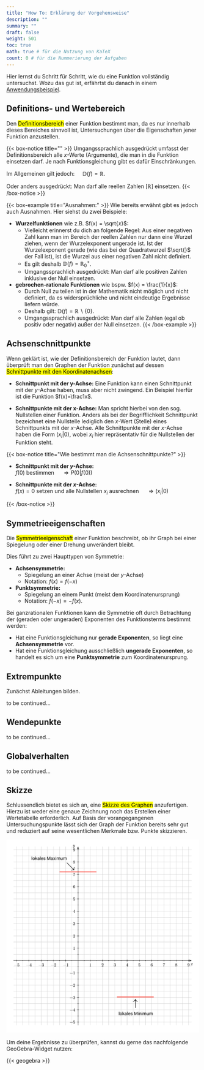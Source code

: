```yaml
---
title: "How To: Erklärung der Vorgehensweise"
description: ""
summary: ""
draft: false
weight: 501
toc: true
math: true # für die Nutzung von KaTeX
count: 0 # für die Nummerierung der Aufgaben
---
```


Hier lernst du Schritt für Schritt, wie du eine Funktion vollständig untersuchst.
Wozu das gut ist, erfährtst du danach in einem [Anwendungsbeispiel](/hbf1/4-funktionsuntersuchung/anwendungsbeispiel/).

## Definitions- und Wertebereich

Den <mark>Definitionsbereich</mark> einer Funktion bestimmt man, da es nur innerhalb dieses Bereiches sinnvoll ist, Untersuchungen über die Eigenschaften jener Funktion anzustellen.

{{< box-notice title="" >}}
Umgangssprachlich ausgedrückt umfasst der Definitionsbereich alle $x$-Werte (Argumente), die man in die Funktion einsetzen darf.
Je nach Funktionsgleichung gibt es dafür Einschränkungen.
<!-- Sprich: "Man darf alles einsetzen." -->

Im Allgemeinen gilt jedoch: $\quad \mathbb{D}(f) = \mathbb{R}$.

Oder anders ausgedrückt: Man darf alle reellen Zahlen [$\mathbb{R}$] einsetzen.
{{< /box-notice >}}

{{< box-example title="Ausnahmen:" >}}
Wie bereits erwähnt gibt es jedoch auch Ausnahmen. Hier siehst du zwei Beispiele:

- **Wurzelfunktionen** wie z.B. $f(x) = \sqrt{𝑥}$:
    - Vielleicht erinnerst du dich an folgende Regel: Aus einer negativen Zahl kann man im Bereich der reellen Zahlen nur dann eine Wurzel ziehen, wenn der Wurzelexponent ungerade ist. Ist der Wurzelexponent gerade (wie das bei der Quadratwurzel $\sqrt{}$ der Fall ist), ist die Wurzel aus einer negativen Zahl nicht definiert.
    - Es gilt deshalb $\mathbb{D}(f) = \mathbb{R}_0^+$.
    - Umgangssprachlich ausgedrückt: Man darf alle positiven Zahlen inklusive der Null einsetzen.
- **gebrochen-rationale Funktionen** wie bspw. $f(x) = \frac{1}{x}$:
    - Durch Null zu teilen ist in der Mathematik nicht möglich und nicht definiert, da es widersprüchliche und nicht eindeutige Ergebnisse liefern würde.
    - Deshalb gilt: $\mathbb{D}(f) = \mathbb{R}\backslash \{0\}$.
    - Umgangssprachlich ausgedrückt: Man darf alle Zahlen (egal ob positiv oder negativ) außer der Null einsetzen.
{{< /box-example >}}

## Achsenschnittpunkte

Wenn geklärt ist, wie der Definitionsbereich der Funktion lautet, dann überprüft man den Graphen der Funktion zunächst auf dessen <mark>Schnittpunkte mit den Koordinatenachsen</mark>:

- **Schnittpunkt mit der y-Achse:** Eine Funktion kann einen Schnittpunkt mit der $y$-Achse haben, muss aber nicht zwingend. Ein Beispiel hierfür ist die Funktion $f(x)=\frac1x$.

- **Schnittpunkte mit der x-Achse:** Man spricht hierbei von den sog. Nullstellen einer Funktion. Anders als bei der Begrifflichkeit Schnittpunkt bezeichnet eine Nullstelle lediglich den $x$-Wert (Stelle) eines Schnittpunkts mit der $x$-Achse. Alle Schnittpunkte mit der $x$-Achse haben die Form $(x_i|0)$, wobei $x_i$ hier repräsentativ für die Nullstellen der Funktion steht.

{{< box-notice title="Wie bestimmt man die Achsenschnittpunkte?" >}}

- **Schnittpunkt mit der $y$-Achse:** \
$f(0)$ bestimmen $\quad \Rightarrow P(0|f(0))$

- **Schnittpunkte mit der $x$-Achse:** \
$f(x) = 0$ setzen und alle Nullstellen $x_i$ ausrechnen $\quad \Rightarrow (x_i|0)$

{{< /box-notice >}}

## Symmetrieeigenschaften

Die <mark>Symmetrieeigenschaft</mark> einer Funktion beschreibt, ob ihr Graph bei einer Spiegelung oder einer Drehung unverändert bleibt.

Dies führt zu zwei Haupttypen von Symmetrie:

- **Achsensymmetrie:**
    - Spiegelung an einer Achse (meist der $y$-Achse)
    - Notation: $f(x) = f(-x)$
- **Punktsymmetrie:**
    - Spiegelung an einem Punkt (meist dem Koordinatenursprung)
    - Notation: $f(-x) = -f(x)$.

Bei ganzrationalen Funktionen kann die Symmetrie oft durch Betrachtung der (geraden oder ungeraden) Exponenten des Funktionsterms bestimmt werden:

- Hat eine Funktionsgleichung nur **gerade Exponenten**, so liegt eine **Achsensymmetrie** vor.
- Hat eine Funktionsgleichung ausschließlich **ungerade Exponenten**, so handelt es sich um eine **Punktsymmetrie** zum Koordinatenursprung.

## Extrempunkte

Zunächst Ableitungen bilden.

to be continued...

## Wendepunkte

to be continued...

<!-- ## Steigungs-, Krümmungs- und Monotonieverhalten

to be continued... -->

## Globalverhalten

to be continued...

## Skizze

Schlussendlich bietet es sich an, eine <mark>Skizze des Graphen</mark> anzufertigen. Hierzu ist weder eine genaue Zeichnung noch das Erstellen einer Wertetabelle erforderlich. Auf Basis der vorangegangenen Untersuchungspunkte lässt sich der Graph der Funktion bereits sehr gut und reduziert auf seine wesentlichen Merkmale bzw. Punkte skizzieren.

![Graph der Funktion](Graph1.svg)

Um deine Ergebnisse zu überprüfen, kannst du gerne das nachfolgende GeoGebra-Widget nutzen:

{{< geogebra >}}
